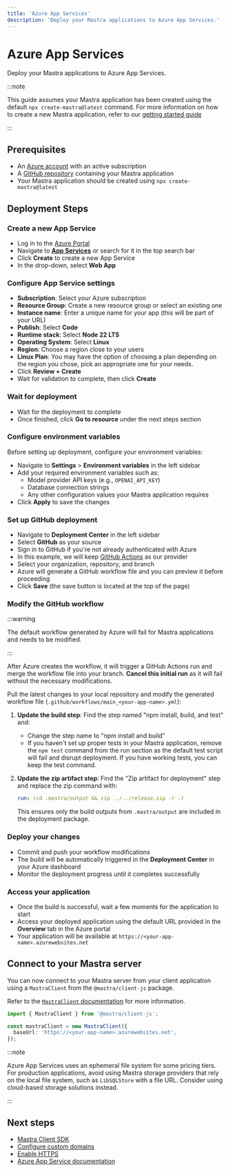 ```yaml
---
title: 'Azure App Services'
description: 'Deploy your Mastra applications to Azure App Services.'
---
```


# Azure App Services

Deploy your Mastra applications to Azure App Services.

:::note

This guide assumes your Mastra application has been created using the default
`npx create-mastra@latest` command.
For more information on how to create a new Mastra application,
refer to our [getting started guide](/docs/getting-started/installation)

:::

## Prerequisites

- An [Azure account](https://azure.microsoft.com/) with an active subscription
- A [GitHub repository](https://github.com/) containing your Mastra application
- Your Mastra application should be created using `npx create-mastra@latest`

## Deployment Steps

### Create a new App Service

- Log in to the [Azure Portal](https://portal.azure.com)
- Navigate to **[App Services](https://docs.microsoft.com/en-us/azure/app-service/)** or search for it in the top search bar
- Click **Create** to create a new App Service
- In the drop-down, select **Web App**

### Configure App Service settings

- **Subscription**: Select your Azure subscription
- **Resource Group**: Create a new resource group or select an existing one
- **Instance name**: Enter a unique name for your app (this will be part of your URL)
- **Publish**: Select **Code**
- **Runtime stack**: Select **Node 22 LTS**
- **Operating System**: Select **Linux**
- **Region**: Choose a region close to your users
- **Linux Plan**: You may have the option of choosing a plan depending on the region you chose, pick an appropriate one for your needs.
- Click **Review + Create**
- Wait for validation to complete, then click **Create**

### Wait for deployment

- Wait for the deployment to complete
- Once finished, click **Go to resource** under the next steps section

### Configure environment variables

Before setting up deployment, configure your environment variables:

- Navigate to **Settings** > **Environment variables** in the left sidebar
- Add your required environment variables such as:
  - Model provider API keys (e.g., `OPENAI_API_KEY`)
  - Database connection strings
  - Any other configuration values your Mastra application requires
- Click **Apply** to save the changes

### Set up GitHub deployment

- Navigate to **Deployment Center** in the left sidebar
- Select **GitHub** as your source
- Sign in to GitHub if you're not already authenticated with Azure
- In this example, we will keep [GitHub Actions](https://docs.github.com/en/actions) as our provider
- Select your organization, repository, and branch
- Azure will generate a GitHub workflow file and you can preview it before proceeding
- Click **Save** (the save button is located at the top of the page)

### Modify the GitHub workflow

:::warning

The default workflow generated by Azure will fail for Mastra applications and needs to be modified.

:::

After Azure creates the workflow, it will trigger a GitHub Actions run and merge the workflow file into your branch. **Cancel this initial run** as it will fail without the necessary modifications.

Pull the latest changes to your local repository and modify the generated workflow file (`.github/workflows/main_<your-app-name>.yml`):

1. **Update the build step**: Find the step named "npm install, build, and test" and:
   - Change the step name to "npm install and build"
   - If you haven't set up proper tests in your Mastra application, remove the `npm test` command from the run section as the default test script will fail and disrupt deployment. If you have working tests, you can keep the test command.

2. **Update the zip artifact step**: Find the "Zip artifact for deployment" step and replace the zip command with:

   ```yaml
   run: (cd .mastra/output && zip ../../release.zip -r .)
   ```

   This ensures only the build outputs from `.mastra/output` are included in the deployment package.

### Deploy your changes

- Commit and push your workflow modifications
- The build will be automatically triggered in the **Deployment Center** in your Azure dashboard
- Monitor the deployment progress until it completes successfully

### Access your application

- Once the build is successful, wait a few moments for the application to start
- Access your deployed application using the default URL provided in the **Overview** tab in the Azure portal
- Your application will be available at `https://<your-app-name>.azurewebsites.net`

## Connect to your Mastra server

You can now connect to your Mastra server from your client application using a `MastraClient` from the `@mastra/client-js` package.

Refer to the [`MastraClient` documentation](/docs/server-db/mastra-client) for more information.

```typescript copy showLineNumbers
import { MastraClient } from '@mastra/client-js';

const mastraClient = new MastraClient({
  baseUrl: 'https://<your-app-name>.azurewebsites.net',
});
```

:::note

Azure App Services uses an ephemeral file system for some pricing tiers.
For production applications, avoid using Mastra storage providers that rely on the local file system,
such as `LibSQLStore` with a file URL. Consider using cloud-based storage solutions instead.

:::

## Next steps

- [Mastra Client SDK](/docs/server-db/mastra-client)
- [Configure custom domains](https://docs.microsoft.com/en-us/azure/app-service/app-service-web-tutorial-custom-domain)
- [Enable HTTPS](https://docs.microsoft.com/en-us/azure/app-service/configure-ssl-bindings)
- [Azure App Service documentation](https://docs.microsoft.com/en-us/azure/app-service/)
